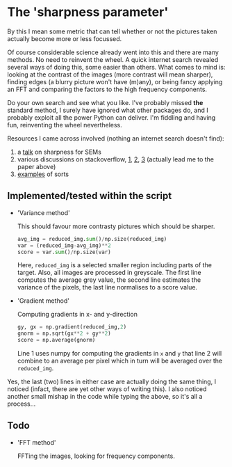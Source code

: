 # The 'sharpness parameter'

By this I mean some metric that can tell whether or not the pictures taken actually become more or less focussed.

Of course considerable science already went into this and there are many methods. No need to reinvent the wheel. A quick internet search revealed several ways of doing this, some easier than others. What comes to mind is: looking at the contrast of the images (more contrast will mean sharper), finding edges (a blurry picture won't have (m)any), or being fancy applying an FFT and comparing the factors to the high frequency components.

Do your own search and see what you like. I've probably missed **the** standard method, I surely have ignored what other packages do, and I probably exploit all the power Python can deliver. I'm fiddling and having fun, reinventing the wheel nevertheless.

Resources I came across involved (nothing an internet search doesn't find):

1. a [talk](http://www.csl.cornell.edu/~cbatten/pdfs/batten-image-processing-sem-slides-scanning2001.pdf) on sharpness for SEMs
2. various discussions on stackoverflow, [1](https://stackoverflow.com/questions/6123443/calculating-image-acutance/6129542#6129542), [2](https://stackoverflow.com/questions/6646371/detect-which-image-is-sharper), [3](https://stackoverflow.com/questions/17887883/image-sharpness-metric) (actually lead me to the paper above)
3. [examples](https://opencv-python-tutroals.readthedocs.io/en/latest/py_tutorials/py_imgproc/py_gradients/py_gradients.html#gradients) of sorts

## Implemented/tested within the script
* 'Variance method'

  This should favour more contrasty pictures which should be sharper.
  ```python
  avg_img = reduced_img.sum()/np.size(reduced_img)
  var = (reduced_img-avg_img)**2
  score = var.sum()/np.size(var)
  ```
  Here, `reduced_img` is a selected smaller region including parts of the target. Also, all images are processed in greyscale. The first line computes the average grey value, the second line estimates the variance of the pixels, the last line normalises to a score value.

* 'Gradient method'

  Computing gradients in x- and y-direction
  ```python
  gy, gx = np.gradient(reduced_img,2)
  gnorm = np.sqrt(gx**2 + gy**2)
  score = np.average(gnorm)
  ```
  Line 1 uses numpy for computing the gradients in `x` and `y` that line 2 will combine to an average per pixel which in turn will be averaged over the `reduced_img`.

Yes, the last (two) lines in either case are actually doing the same thing, I noticed (infact, there are yet other ways of writing this). I also noticed another small mishap in the code while typing the above, so it's all a process...


## Todo
* 'FFT method'

  FFTing the images, looking for frequency components.
